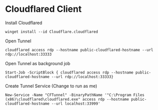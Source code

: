 # Cloudflared Client

Install Cloudflared
```
winget install --id Cloudflare.cloudflared
```

Open Tunnel
```
cloudflared access rdp --hostname public-cloudflared-hostname --url rdp://localhost:33333
```

Open Tunnel as background job
```
Start-Job -ScriptBlock { cloudflared access rdp --hostname public-cloudflared-hostname --url rdp://localhost:33333}
```

Create Tunnel Service (Change to run as me)
```
New-Service -Name "CFTunnel" -BinaryPathName '"C:\Program Files (x86)\cloudflared\cloudflared.exe" access rdp --hostname public-cloudflared-hostname --url localhost:33999'
```